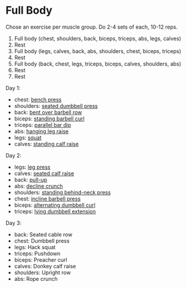 # Full Body

Chose an exercise per muscle group. Do 2-4 sets of each, 10-12 reps.

1. Full body (chest, shoulders, back, biceps, triceps, abs, legs, calves)
2. Rest
3. Full body (legs, calves, back, abs, shoulders, chest, biceps, triceps)
4. Rest
5. Full body (back, chest, legs, triceps, biceps, calves, shoulders, abs)
6. Rest
7. Rest

Day 1:
- chest: [bench press](../exercises/chest/bench-press.md)
- shoulders: [seated dumbbell press](../exercises/shoulders/seated-dumbbell-press.md)
- back: [bent over barbell row](../exercises/back/bent-over-barbell-row.md)
- biceps: [standing barbell curl](../exercises/biceps/standing-barbell-curl.md)
- triceps: [parallel bar dip](../exercises/triceps/parallel-bar-dip.md)
- abs: [hanging leg raise](../exercises/abs/hanging-leg-raise.md)
- legs: [squat](../exercises/legs/squat.md)
- calves: [standing calf raise](../exercises/calves/standing-calf-raise.md)

Day 2:
- legs: [leg press](../exercises/legs/leg-press.md)
- calves: [seated calf raise](../exercises/calves/seated-calf-raise.md)
- back: [pull-up](../exercises/back/pull-up.md)
- abs: [decline crunch](../exercises/abs/decline-crunch.md)
- shoulders: [standing behind-neck press](../exercises/shoulders/standing-behind-neck-press.md)
- chest: [incline barbell press](../exercises/chest/incline-barbell-press.md)
- biceps: [alternating dumbbell curl](../exercises/biceps/alternating-dumbbell-curl.md)
- triceps: [lying dumbbell extension](../exercises/triceps/lying-dumbbell-extension.md)

Day 3:
- back: Seated cable row
- chest: Dumbbell press
- legs: Hack squat
- triceps: Pushdown
- biceps: Preacher curl
- calves: Donkey calf raise
- shoulders: Upright row
- abs: Rope crunch
